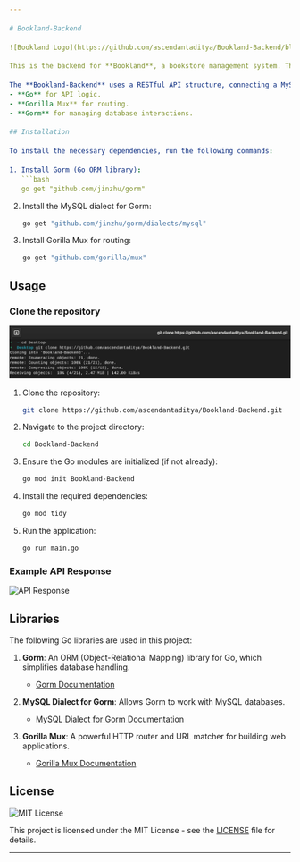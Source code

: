 ```yaml
---

# Bookland-Backend

![Bookland Logo](https://github.com/ascendantaditya/Bookland-Backend/blob/main/Image/ok.jpg)

This is the backend for **Bookland**, a bookstore management system. The backend is built using **Go** with the **Gorm** ORM for database handling and **Gorilla Mux** for routing.

The **Bookland-Backend** uses a RESTful API structure, connecting a MySQL database with the frontend via the following components:
- **Go** for API logic.
- **Gorilla Mux** for routing.
- **Gorm** for managing database interactions.

## Installation

To install the necessary dependencies, run the following commands:

1. Install Gorm (Go ORM library):
   ```bash
   go get "github.com/jinzhu/gorm"
   ```

2. Install the MySQL dialect for Gorm:
   ```bash
   go get "github.com/jinzhu/gorm/dialects/mysql"
   ```

3. Install Gorilla Mux for routing:
   ```bash
   go get "github.com/gorilla/mux"
   ```

## Usage

### Clone the repository

![Clone Repo](https://github.com/ascendantaditya/Bookland-Backend/blob/main/Image/clone.png)


1. Clone the repository:
   ```bash
   git clone https://github.com/ascendantaditya/Bookland-Backend.git
   ```

2. Navigate to the project directory:
   ```bash
   cd Bookland-Backend
   ```

3. Ensure the Go modules are initialized (if not already):
   ```bash
   go mod init Bookland-Backend
   ```

4. Install the required dependencies:
   ```bash
   go mod tidy
   ```

5. Run the application:
   ```bash
   go run main.go
   ```

### Example API Response

![API Response](https://via.placeholder.com/800x400.png?text=Example+API+Response)

## Libraries

The following Go libraries are used in this project:

1. **Gorm**: An ORM (Object-Relational Mapping) library for Go, which simplifies database handling.
   - [Gorm Documentation](https://gorm.io/docs/)

2. **MySQL Dialect for Gorm**: Allows Gorm to work with MySQL databases.
   - [MySQL Dialect for Gorm Documentation](https://gorm.io/docs/connecting_to_the_database.html#MySQL)

3. **Gorilla Mux**: A powerful HTTP router and URL matcher for building web applications.
   - [Gorilla Mux Documentation](https://github.com/gorilla/mux)

## License

![MIT License](https://img.shields.io/badge/License-MIT-blue.svg)

This project is licensed under the MIT License - see the [LICENSE](LICENSE) file for details.

---
```


